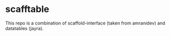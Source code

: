 # scafftable
This repo is a combination of scaffold-interface (taken from amranidev) and datatables (jayra).
